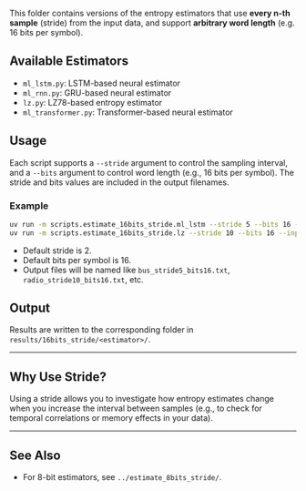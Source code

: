 This folder contains versions of the entropy estimators that use **every n-th sample** (stride) from the input data, and support **arbitrary word length** (e.g. 16 bits per symbol).

## Available Estimators
- `ml_lstm.py`: LSTM-based neural estimator
- `ml_rnn.py`: GRU-based neural estimator
- `lz.py`: LZ78-based entropy estimator
- `ml_transformer.py`: Transformer-based neural estimator

## Usage
Each script supports a `--stride` argument to control the sampling interval, and a `--bits` argument to control word length (e.g., 16 bits per symbol). The stride and bits values are included in the output filenames.

### Example
```bash
uv run -m scripts.estimate_16bits_stride.ml_lstm --stride 5 --bits 16 --input myfile.bin
uv run -m scripts.estimate_16bits_stride.lz --stride 10 --bits 16 --input myfile.bin
```

- Default stride is 2.
- Default bits per symbol is 16.
- Output files will be named like `bus_stride5_bits16.txt`, `radio_stride10_bits16.txt`, etc.

## Output
Results are written to the corresponding folder in `results/16bits_stride/<estimator>/`.

---

## Why Use Stride?
Using a stride allows you to investigate how entropy estimates change when you increase the interval between samples (e.g., to check for temporal correlations or memory effects in your data).

---

## See Also
- For 8-bit estimators, see `../estimate_8bits_stride/`.
